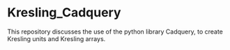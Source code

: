 # Kresling_Cadquery
This repository discusses the use of the python library Cadquery, to create Kresling units and Kresling arrays.

